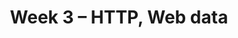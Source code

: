 ---
title: "Week 3 \u2013 HTTP, Web data"
weekNumber: 3
days:
  - date: '2024-08-19'
    events:
      - name: LAB 4
        type: lab
        title: Hypothesis and Permutation Testing
        url: https://github.com/dsc-courses/dsc80-2024-ss2/tree/main/labs/lab04
        reading: '[Ch. 17](https://learningds.org/ch/17/inf_pred_gen_intro.html)'

  - date: '2024-08-20'
    events:
      - name: EXAM
        type: exam
        title: Midterm Exam (in class)
        # blank: resources/exams/midterm.pdf
        # filled: resources/exams/SOLUTIONS-midterm.pdf
        # reading: '[Info Sheet for Midterm](resources/exams/midterm-info.pdf)'
      - name: LEC 9
        type: lecture
        title: HTTP Basics
        blank: resources/lectures/lec09/lec09.html
        # filled: resources/lectures/lec09/lec09.html
        reading: '[Ch. 14.2-14.4](https://learningds.org/ch/14/web_json.html)'

  - date: '2024-08-21'
    events:
      - name: PROJ 2
        type: proj
        title: Project 2
        reading: ''
        url: https://github.com/dsc-courses/dsc80-2024-ss2/tree/main/projects/02-loan_applications
      - name: DISC 3
        type: disc
        blank: discussions/disc03/disc03_worksheet.pdf
        filled: discussions/disc03/disc03_solutions.pdf
        title: Exam Prep
        # reading: '[Slides](discussions/disc05/disc05.pdf), [Video](https://youtu.be/IFUWwKEfpio)'
        # reading: '[Slides](discussions/disc06/disc06.pdf)'

  - date: '2024-08-22'
    events:
      - name: LEC 10
        type: lecture
        title: Web Scraping
        # blank: resources/lectures/lec10/lec10-live.html
        # filled: resources/lectures/lec10/lec10.html
        reading: '[Ch. 14.2-14.4](https://learningds.org/ch/14/web_json.html)'
        # podcast: https://youtu.be/ji-HZpaO5ng
      - name: LEC 11
        type: lecture
        title: Regular Expressions
        # blank: resources/lectures/lec11/lec11-live.html
        # filled: resources/lectures/lec11/lec11.html
        reading: '[Ch. 13](https://learningds.org/ch/13/text_intro.html)'

  - date: '2024-08-23'
    events:
      - name: LAB 5
        type: lab
        title: Missing Values and Imputation
        url: https://github.com/dsc-courses/dsc80-2024-ss2/tree/main/labs/lab05
        reading: ''
---
